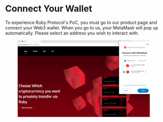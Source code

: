 # Connect Your Wallet

To experience Ruby Protocol's PoC, you must go to our product page and connect your Web3 wallet. When you go to us, your MetaMask will pop up automatically. Please select an address you wish to interact with.

<figure><img src="../.gitbook/assets/image (5).png" alt=""><figcaption></figcaption></figure>
